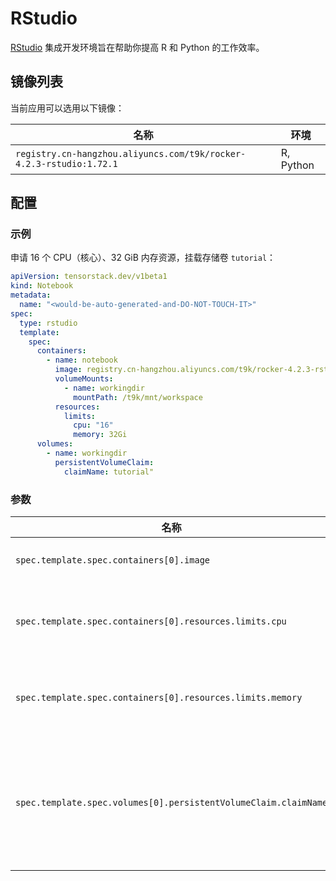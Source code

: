 # RStudio

[RStudio](https://github.com/rstudio/rstudio) 集成开发环境旨在帮助你提高 R 和 Python 的工作效率。

## 镜像列表

当前应用可以选用以下镜像：

| 名称                                    | 环境      |
| --------------------------------------- | --------- |
| `registry.cn-hangzhou.aliyuncs.com/t9k/rocker-4.2.3-rstudio:1.72.1` | R, Python |

## 配置

### 示例

申请 16 个 CPU（核心）、32 GiB 内存资源，挂载存储卷 `tutorial`：

```yaml
apiVersion: tensorstack.dev/v1beta1
kind: Notebook
metadata:
  name: "<would-be-auto-generated-and-DO-NOT-TOUCH-IT>"
spec:
  type: rstudio
  template:
    spec:
      containers:
        - name: notebook
          image: registry.cn-hangzhou.aliyuncs.com/t9k/rocker-4.2.3-rstudio:1.72.1
          volumeMounts:
            - name: workingdir
              mountPath: /t9k/mnt/workspace
          resources:
            limits:
              cpu: "16"
              memory: 32Gi
      volumes:
        - name: workingdir
          persistentVolumeClaim:
            claimName: tutorial"
```

### 参数

| 名称                                                            | 描述                                                  | 值                                      |
| --------------------------------------------------------------- | ----------------------------------------------------- | --------------------------------------- |
| `spec.template.spec.containers[0].image`                        | RStudio 容器镜像。                                    | `registry.cn-hangzhou.aliyuncs.com/t9k/rocker-4.2.3-rstudio:1.72.1` |
| `spec.template.spec.containers[0].resources.limits.cpu`         | RStudio 最多能使用的 CPU 数量。                       | `16`                                    |
| `spec.template.spec.containers[0].resources.limits.memory`      | RStudio 最多能使用的内存数量。                        | `32Gi`                                  |
| `spec.template.spec.volumes[0].persistentVolumeClaim.claimName` | 绑定一个 PVC 到 RStudio 上，作为 RStudio 的工作空间。 | `""`                                    |
